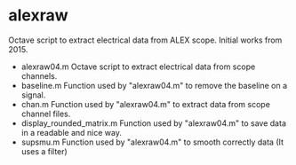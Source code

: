 # alexraw
Octave script to extract electrical data from ALEX scope. Initial works from 2015.

- alexraw04.m Octave script to extract electrical data from scope channels.
- baseline.m Function used by "alexraw04.m" to remove the baseline on a signal.
- chan.m Function used by "alexraw04.m" to extract data from scope channel files.
- display_rounded_matrix.m Function used by "alexraw04.m" to save data in a readable and nice way.
- supsmu.m Function used by "alexraw04.m" to smooth correctly data (It uses a filter) 
